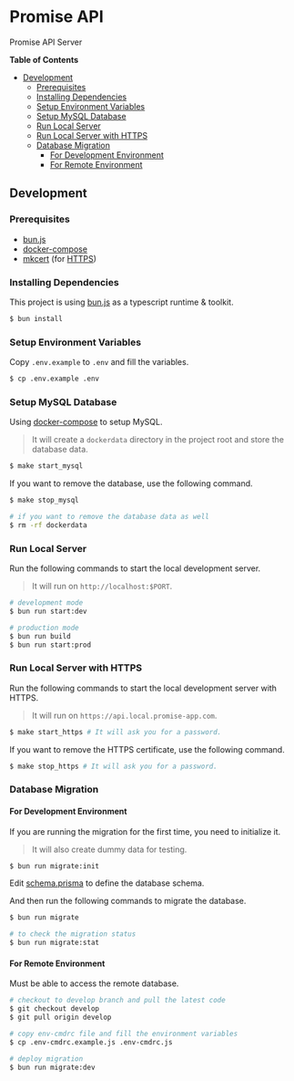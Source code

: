 # Promise API <!-- omit in toc -->

Promise API Server

**Table of Contents**

- [Development](#development)
  - [Prerequisites](#prerequisites)
  - [Installing Dependencies](#installing-dependencies)
  - [Setup Environment Variables](#setup-environment-variables)
  - [Setup MySQL Database](#setup-mysql-database)
  - [Run Local Server](#run-local-server)
  - [Run Local Server with HTTPS](#run-local-server-with-https)
  - [Database Migration](#database-migration)
    - [For Development Environment](#for-development-environment)
    - [For Remote Environment](#for-remote-environment)

## Development

### Prerequisites

- [bun.js](https://bun.sh)
- [docker-compose](https://www.docker.com/)
- [mkcert](https://github.com/FiloSottile/mkcert) (for [HTTPS](#run-local-server-with-https))

### Installing Dependencies

This project is using [bun.js](https://bun.sh) as a typescript runtime & toolkit.

```bash
$ bun install
```

### Setup Environment Variables

Copy `.env.example` to `.env` and fill the variables.

```bash
$ cp .env.example .env
```

### Setup MySQL Database

Using [docker-compose](https://www.docker.com/) to setup MySQL.

>It will create a `dockerdata` directory in the project root and store the database data.

```bash
$ make start_mysql
```

If you want to remove the database, use the following command.

```bash
$ make stop_mysql

# if you want to remove the database data as well
$ rm -rf dockerdata
```

### Run Local Server

Run the following commands to start the local development server.

>It will run on `http://localhost:$PORT`.

```bash
# development mode
$ bun run start:dev

# production mode
$ bun run build
$ bun run start:prod
```


### Run Local Server with HTTPS

Run the following commands to start the local development server with HTTPS.

>It will run on `https://api.local.promise-app.com`.

```bash
$ make start_https # It will ask you for a password.
```



If you want to remove the HTTPS certificate, use the following command.

```bash
$ make stop_https # It will ask you for a password.
```

### Database Migration

#### For Development Environment

If you are running the migration for the first time, you need to initialize it.

>It will also create dummy data for testing.

```bash
$ bun run migrate:init
```
 
Edit [schema.prisma](./prisma/schema.prisma) to define the database schema.

And then run the following commands to migrate the database.

```bash
$ bun run migrate

# to check the migration status
$ bun run migrate:stat
```

#### For Remote Environment

Must be able to access the remote database.

```bash
# checkout to develop branch and pull the latest code
$ git checkout develop
$ git pull origin develop

# copy env-cmdrc file and fill the environment variables
$ cp .env-cmdrc.example.js .env-cmdrc.js

# deploy migration
$ bun run migrate:dev
```
